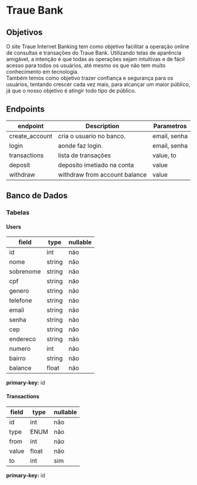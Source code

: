 # Traue Bank

## Objetivos

O site Traue Internet Banking tem como objetivo facilitar a operação online de consultas e transações do Traue Bank. Utilizando telas de aparência amigável, a intenção é que todas as operações sejam intuitivas e de fácil acesso para todos os usuários, até mesmo os que não tem muito conhecimento em tecnologia.  
Também temos como objetivo trazer confiança e segurança para os usuários, tentando crescer cada vez mais, para alcançar um maior público, já que o nosso objetivo é atingir todo tipo de público.  

## Endpoints

endpoint        | Description   	|   Parametros
---             |   ---         	|   ---
create_account  |   cria o usuario no banco.    |   email, senha
login           |   aonde faz login.            |   email, senha
transactions    |   lista de transações         |   value, to
deposit         |   deposito imetiado na conta  |   value
withdraw        |   withdraw from account balance|  value

## Banco de Dados

### Tabelas

#### Users

field   	| type      |   nullable
---     	|   ---     |   ---
id      	|   int     |   não
nome		|   string	|   não
sobrenome	|   string	|   não
cpf	    	|   string	|   não
genero		|   string	|   não
telefone	|   string	|   não
email		|   string	|   não
senha		|   string	|   não
cep	    	|   string	|   não
endereco	|   string	|   não
numero		|   int     |   não
bairro  	|   string	|   não
balance 	|   float   |   não

**primary-key:** id

#### Transactions

field   | type      |   nullable
---     |   ---     |   ---
id      |   int     |   não
type    |   ENUM    |   não
from    |   int     |   não
value   |   float   |   não
to      |   int     |   sim

**primary-key:** id